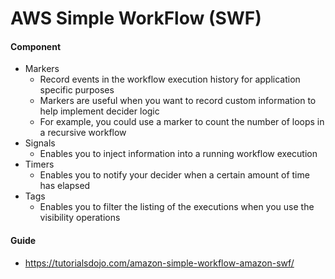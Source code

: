 # AWS Simple WorkFlow (SWF)

#### Component
- Markers 
	- Record events in the workflow execution history for application specific purposes
	- Markers are useful when you want to record custom information to help implement decider logic
	- For example, you could use a marker to count the number of loops in a recursive workflow
- Signals
	- Enables you to inject information into a running workflow execution
- Timers
	- Enables you to notify your decider when a certain amount of time has elapsed
- Tags
	- Enables you to filter the listing of the executions when you use the visibility operations

#### Guide
- https://tutorialsdojo.com/amazon-simple-workflow-amazon-swf/

